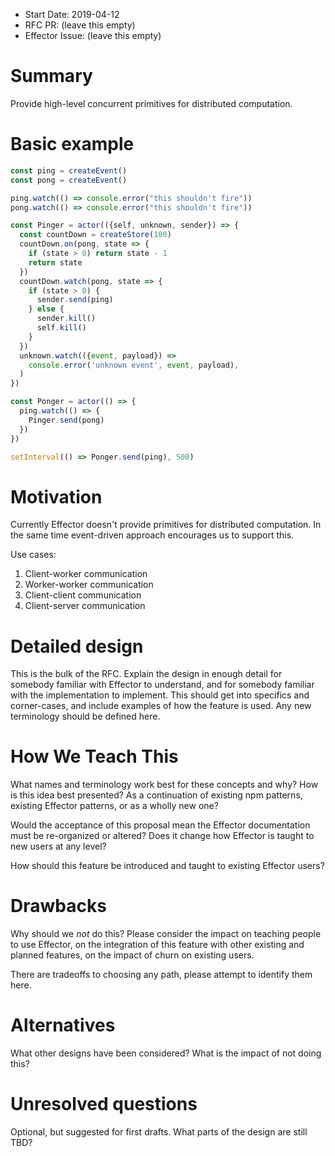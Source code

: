 - Start Date: 2019-04-12
- RFC PR: (leave this empty)
- Effector Issue: (leave this empty)

# Summary

Provide high-level concurrent primitives for distributed computation.

# Basic example

```js
const ping = createEvent()
const pong = createEvent()

ping.watch(() => console.error("this shouldn't fire"))
pong.watch(() => console.error("this shouldn't fire"))

const Pinger = actor(({self, unknown, sender}) => {
  const countDown = createStore(100)
  countDown.on(pong, state => {
    if (state > 0) return state - 1
    return state
  })
  countDown.watch(pong, state => {
    if (state > 0) {
      sender.send(ping)
    } else {
      sender.kill()
      self.kill()
    }
  })
  unknown.watch(({event, payload}) =>
    console.error('unknown event', event, payload),
  )
})

const Ponger = actor(() => {
  ping.watch(() => {
    Pinger.send(pong)
  })
})

setInterval(() => Ponger.send(ping), 500)
```

# Motivation

Currently Effector doesn't provide primitives for distributed computation.
In the same time event-driven approach encourages us to support this.

Use cases:

1. Client-worker communication
2. Worker-worker communication
3. Client-client communication
4. Client-server communication

# Detailed design

This is the bulk of the RFC. Explain the design in enough detail for somebody
familiar with Effector to understand, and for somebody familiar with the
implementation to implement. This should get into specifics and corner-cases,
and include examples of how the feature is used. Any new terminology should be
defined here.

# How We Teach This

What names and terminology work best for these concepts and why? How is this
idea best presented? As a continuation of existing npm patterns, existing Effector
patterns, or as a wholly new one?

Would the acceptance of this proposal mean the Effector documentation must be
re-organized or altered? Does it change how Effector is taught to new users
at any level?

How should this feature be introduced and taught to existing Effector users?

# Drawbacks

Why should we _not_ do this? Please consider the impact on teaching people to
use Effector, on the integration of this feature with other existing and planned
features, on the impact of churn on existing users.

There are tradeoffs to choosing any path, please attempt to identify them here.

# Alternatives

What other designs have been considered? What is the impact of not doing this?

# Unresolved questions

Optional, but suggested for first drafts. What parts of the design are still
TBD?
